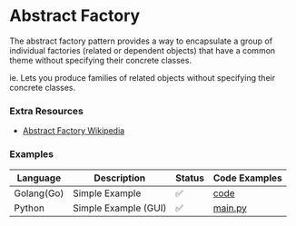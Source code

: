 # Abstract Factory

The abstract factory pattern provides a way to encapsulate a group of individual factories (related or dependent objects) that have a common theme without specifying their concrete classes.

ie. Lets you produce families of related objects without specifying their concrete classes.

### Extra Resources

- [Abstract Factory Wikipedia](https://en.wikipedia.org/wiki/Abstract_factory_pattern)

### Examples

| Language   | Description          | Status | Code Examples                              |
| ---------- | -------------------- | ------ | ------------------------------------------ |
| Golang(Go) | Simple Example       | ✅     | [code](./simple-example/golang/)           |
| Python     | Simple Example (GUI) | ✅     | [main.py](./simple-example/python/main.py) |
